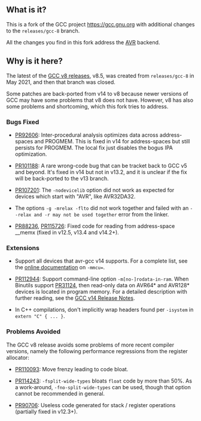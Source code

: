 ## What is it?

This is a fork of the GCC project https://gcc.gnu.org
with additional changes to the `releases/gcc-8` branch.

All the changes you find in this fork address the
[AVR](https://en.wikipedia.org/wiki/AVR_microcontrollers) backend.

## Why is it here?

The latest of the
[GCC v8 releases](https://gcc.gnu.org/gcc-8/changes.html#avr), v8.5,
was created from `releases/gcc-8` in May 2021,
and then that branch was closed.

Some patches are back-ported from v14 to v8 because newer versions
of GCC may have some problems that v8 does not have.
However, v8 has also some problems and shortcoming, which this fork
tries to address.

### Bugs Fixed

* [PR92606](https://gcc.gnu.org/PR92606): Inter-procedural analysis
optimizes data across address-spaces and PROGMEM.
This is fixed in v14 for address-spaces but still persists
for PROGMEM.  The local fix just disables the bogus IPA optimization.

* [PR101188](https://gcc.gnu.org/PR101188): A rare wrong-code bug that
can be tracket back to GCC v5 and beyond.  It's fixed in v14 but
not in v13.2, and it is unclear if the fix will be back-ported to the
v13 branch.

* [PR107201](https://gcc.gnu.org/PR107201): The `-nodevicelib` option
did not work as expected for devices which start with "AVR", like AVR32DA32.

* The options `-g -mrelax -flto` did not work together and failed with
an `--relax and -r may not be used together` error from the linker.

* [PR88236](https://gcc.gnu.org/PR88236),
[PR115726](https://gcc.gnu.org/PR115726): Fixed code for reading from
address-space __memx (fixed in v12.5, v13.4 and v14.2+).

### Extensions

* Support all devices that avr-gcc v14 supports.
For a complete list, see the
[online documentation](https://gcc.gnu.org/onlinedocs/gcc/AVR-Options.html)
on <code>&#8209;mmcu=</code>.

* [PR112944](https://gcc.gnu.org/PR112944): Support command-line option
`-m[no-]rodata-in-ram`.
When Binutils support [PR31124](https://sourceware.org/PR31124), then
read-only data on AVR64* and AVR128* devices is located in program memory.
For a detailed description with further reading, see the
[GCC v14 Release Notes](https://gcc.gnu.org/gcc-14/changes.html#avr).

* In C++ compilations, don't implicitly wrap headers found per
`-isystem` in `extern "C" { ... }`.

### Problems Avoided

The GCC v8 release avoids some problems of more recent compiler versions,
namely the following performance regressions from the register allocator:

* [PR110093](https://gcc.gnu.org/PR110093): Move frenzy leading to code bloat.

* [PR114243](https://gcc.gnu.org/PR114243): `-fsplit-wide-types` bloats
`float` code by more than 50%.
As a work-around, `-fno-split-wide-types` can be used,
though that option cannot be recommended in general.

* [PR90706](https://gcc.gnu.org/PR90706): Useless code generated for
stack / register operations (partially fixed in v12.3+).
